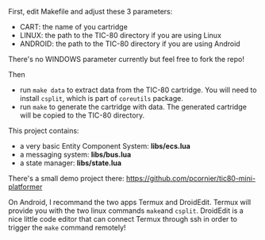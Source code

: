 
First, edit Makefile and adjust these 3 parameters:
- CART: the name of you cartridge
- LINUX: the path to the TIC-80 directory if you are using Linux
- ANDROID: the path to the TIC-80 directory if you are using Android

There's no WINDOWS parameter currently but feel free to fork the repo!

Then
- run `make data` to extract data from the TIC-80 cartridge. You will need to install `csplit`, which is part of `coreutils` package.
- run `make` to generate the cartridge with data. The generated cartridge will be copied to the TIC-80 directory.

This project contains:
- a very basic Entity Component System: **libs/ecs.lua**
- a messaging system: **libs/bus.lua**
- a state manager: **libs/state.lua**

There's a small demo project there: https://github.com/pcornier/tic80-mini-platformer

On Android, I recommand the two apps Termux and DroidEdit. Termux will provide you with the two linux commands `make`and `csplit`. DroidEdit is a nice little code editor that can connect Termux through ssh in order to trigger the `make` command remotely!
